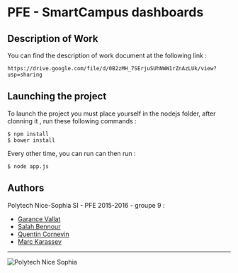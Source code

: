# PFE - SmartCampus dashboards 


## Description of Work 

You can find the description of work document at the following link :

	https://drive.google.com/file/d/0B2zMH_7SErjuSUhNWW1rZnAzLUk/view?usp=sharing

## Launching the project

To launch the project you must place yourself in the nodejs folder, after clonning it , run these following commands : 

	$ npm install
	$ bower install
 

Every other time, you can run can then run :
	
	$ node app.js

## Authors

Polytech Nice-Sophia SI - PFE 2015-2016 - groupe 9 :

* [Garance Vallat](mailto:garance.vallat@gmail.com)
* [Salah Bennour](mailto:bennour@polytech.unice.fr)
* [Quentin Cornevin](mailto:qcornevin@gmail.com)
* [Marc Karassev](mailto:marc.karassev@yahoo.fr)

---

![Polytech Nice Sophia](http://users.polytech.unice.fr/~bennour/logos.png)